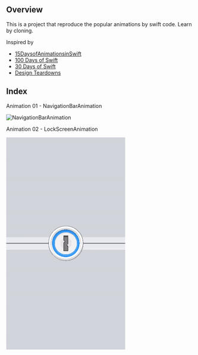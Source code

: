 ## Overview ##

This is a project that reproduce the popular animations by swift code. Learn by cloning.

Inspired by
- [15DaysofAnimationsinSwift](https://github.com/larrynatalicio/15DaysofAnimationsinSwift)
- [100 Days of Swift](http://samvlu.com/index.html)
- [30 Days of Swift](https://github.com/allenwong/30DaysofSwift)
- [Design Teardowns](http://designteardowns.com/)

## Index ##

Animation 01 - NavigationBarAnimation

![NavigationBarAnimation](NavigationBarAnimation/NavigationBarAnimation.gif)

Animation 02 - LockScreenAnimation

![LockScreenAnimation](LockScreenAnimation/LockScreenAnimation.gif)
